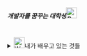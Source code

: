 ##### 개발자를 꿈꾸는 대학생<img src="https://raw.githubusercontent.com/Tarikul-Islam-Anik/Animated-Fluent-Emojis/master/Emojis/Animals/Baby%20Chick.png" alt="Baby Chick" width="25" height="25" />
<br/>

<details>
<summary>
  <img src="https://raw.githubusercontent.com/Tarikul-Islam-Anik/Animated-Fluent-Emojis/master/Emojis/Hand%20gestures/Writing%20Hand%20Light%20Skin%20Tone.png" alt="Writing Hand Light Skin Tone" width="25" height="25" />내가 배우고 있는 것들
</summary>
  ![c]<img src="https://img.shields.io/badge/C-A8B9CC?style=for-the-badge&logo=C&logoColor=white"> 
  ![c++]<img src="https://img.shields.io/badge/C++-00599C?style=for-the-badge&logo=cplusplus&logoColor=black"> 
  ![html]<img src="https://img.shields.io/badge/HTML5-0175C2?style=for-the-badge&logo=html5&logoColor=white"/>
  ![git]<img src="https://img.shields.io/badge/git-F05032?style=for-the-badge&logo=git&logoColor=white">
  <br/>
  ![dart]<img src="https://img.shields.io/badge/Dart-0175C2?style=for-the-badge&logo=dart&logoColor=white"/>
  ![fb]<img src="https://img.shields.io/badge/firebase-0175C2?style=for-the-badge&logo=firebase&logoColor=white"/>
</details>

<br/><br/>


<!--
**KangJiUng/KangJiUng** is a ✨ _special_ ✨ repository because its `README.md` (this file) appears on your GitHub profile.

Here are some ideas to get you started:

- 🔭 I’m currently working on ...
- 🌱 I’m currently learning ...
- 👯 I’m looking to collaborate on ...
- 🤔 I’m looking for help with ...
- 💬 Ask me about ...
- 📫 How to reach me: ...
- 😄 Pronouns: ...
- ⚡ Fun fact: ...
-->
